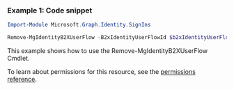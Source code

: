 ### Example 1: Code snippet

```powershellImport-Module Microsoft.Graph.Identity.SignIns

Remove-MgIdentityB2XUserFlow -B2xIdentityUserFlowId $b2xIdentityUserFlowId
```
This example shows how to use the Remove-MgIdentityB2XUserFlow Cmdlet.
To learn about permissions for this resource, see the [permissions reference](/graph/permissions-reference).

